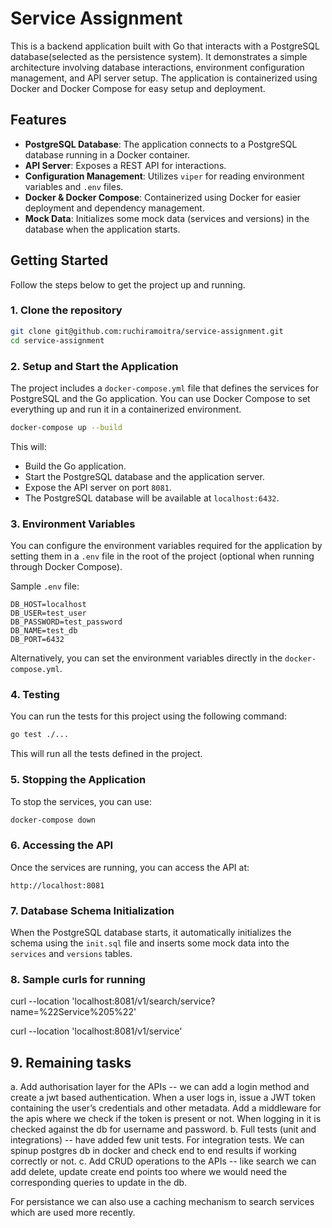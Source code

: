 # Service Assignment

This is a backend application built with Go that interacts with a PostgreSQL database(selected as the persistence system). It demonstrates a simple architecture involving database interactions, environment configuration management, and API server setup. The application is containerized using Docker and Docker Compose for easy setup and deployment.

## Features

- **PostgreSQL Database**: The application connects to a PostgreSQL database running in a Docker container.
- **API Server**: Exposes a REST API for interactions.
- **Configuration Management**: Utilizes `viper` for reading environment variables and `.env` files.
- **Docker & Docker Compose**: Containerized using Docker for easier deployment and dependency management.
- **Mock Data**: Initializes some mock data (services and versions) in the database when the application starts.

## Getting Started

Follow the steps below to get the project up and running.

### 1. Clone the repository

```bash
git clone git@github.com:ruchiramoitra/service-assignment.git
cd service-assignment
```

### 2. Setup and Start the Application

The project includes a `docker-compose.yml` file that defines the services for PostgreSQL and the Go application. You can use Docker Compose to set everything up and run it in a containerized environment.

```bash
docker-compose up --build
```

This will:
- Build the Go application.
- Start the PostgreSQL database and the application server.
- Expose the API server on port `8081`.
- The PostgreSQL database will be available at `localhost:6432`.

### 3. Environment Variables

You can configure the environment variables required for the application by setting them in a `.env` file in the root of the project (optional when running through Docker Compose).

Sample `.env` file:
```env
DB_HOST=localhost
DB_USER=test_user
DB_PASSWORD=test_password
DB_NAME=test_db
DB_PORT=6432
```

Alternatively, you can set the environment variables directly in the `docker-compose.yml`.

### 4. Testing

You can run the tests for this project using the following command:

```bash
go test ./...
```

This will run all the tests defined in the project.

### 5. Stopping the Application

To stop the services, you can use:

```bash
docker-compose down
```

### 6. Accessing the API

Once the services are running, you can access the API at:

```
http://localhost:8081
```

### 7. Database Schema Initialization

When the PostgreSQL database starts, it automatically initializes the schema using the `init.sql` file and inserts some mock data into the `services` and `versions` tables.

### 8. Sample curls for running

curl --location 'localhost:8081/v1/search/service?name=%22Service%205%22'

curl --location 'localhost:8081/v1/service'

## 9. Remaining tasks

a. Add authorisation layer for the APIs -- we can add a login method and create a jwt based authentication. When a user logs in, issue a JWT token containing the user’s credentials and other metadata. Add a middleware for the apis where we check if the token is present or not. When logging in it is checked against the db for username and password.
b. Full tests (unit and integrations) -- have added few unit tests. For integration tests. We can spinup postgres db in docker and check end to end results if working correctly or not.
c. Add CRUD operations to the APIs -- like search we can add delete, update create end points too where we would need the corresponding queries to update in the db.


For persistance we can also use a caching mechanism to search services which are used more recently.
